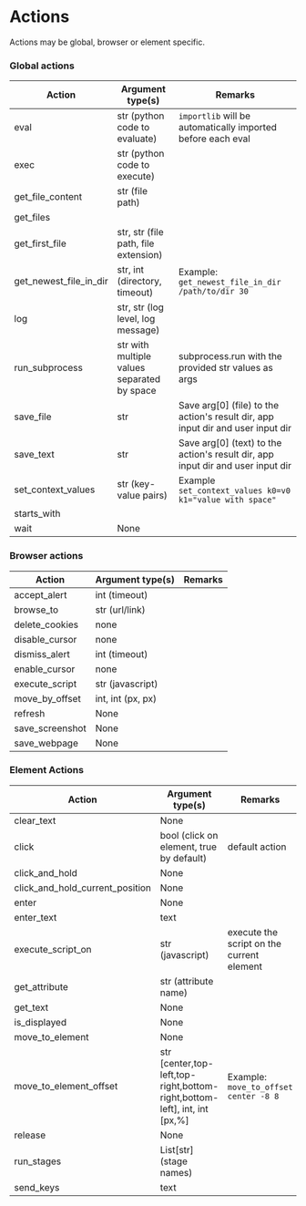 # Actions

Actions may be global, browser or element specific.

### Global actions

| Action                 | Argument type(s)                            | Remarks                                                                         |
|------------------------|---------------------------------------------|---------------------------------------------------------------------------------|
| eval                   | str (python code to evaluate)               | `importlib` will be automatically imported before each eval                     |
| exec                   | str (python code to execute)                |                                                                                 |
| get_file_content       | str (file path)                             |                                                                                 |
| get_files              |                                             |                                                                                 |
| get_first_file         | str, str (file path, file extension)        |                                                                                 |
| get_newest_file_in_dir | str, int (directory, timeout)               | Example: `get_newest_file_in_dir /path/to/dir 30`                               |
| log                    | str, str (log level, log message)           |                                                                                 |
| run_subprocess         | str with multiple values separated by space | subprocess.run with the provided str values as args                             |
| save_file              | str                                         | Save arg[0] (file) to the action's result dir, app input dir and user input dir |
| save_text              | str                                         | Save arg[0] (text) to the action's result dir, app input dir and user input dir |
| set_context_values     | str (key-value pairs)                       | Example `set_context_values k0=v0 k1="value with space"`                        |
| starts_with            |                                             |                                                                                 |
| wait                   | None                                        |                                                                                 |

### Browser actions

| Action          | Argument type(s)  | Remarks |
|-----------------|-------------------|---------|
| accept_alert    | int (timeout)     |         |
| browse_to       | str (url/link)    |         |
| delete_cookies  | none              |         |
| disable_cursor  | none              |         |
| dismiss_alert   | int (timeout)     |         |
| enable_cursor   | none              |         |
| execute_script  | str (javascript)  |         |
| move_by_offset  | int, int (px, px) |         |
| refresh         | None              |         |
| save_screenshot | None              |         |
| save_webpage    | None              |         |

### Element Actions

| Action                          | Argument type(s)                                                          | Remarks                                   |
|---------------------------------|---------------------------------------------------------------------------|-------------------------------------------|
| clear_text                      | None                                                                      |                                           |
| click                           | bool (click on element, true by default)                                  | default action                            |
| click_and_hold                  | None                                                                      |                                           |
| click_and_hold_current_position | None                                                                      |                                           |
| enter                           | None                                                                      |                                           |
| enter_text                      | text                                                                      |                                           |
| execute_script_on               | str (javascript)                                                          | execute the script on the current element |
| get_attribute                   | str (attribute name)                                                      |                                           |
| get_text                        | None                                                                      |                                           |    
| is_displayed                    | None                                                                      |                                           |
| move_to_element                 | None                                                                      |                                           |
| move_to_element_offset          | str [center,top-left,top-right,bottom-right,bottom-left], int, int [px,%] | Example: `move_to_offset center -8 8`     |
| release                         | None                                                                      |                                           |
| run_stages                      | List[str] (stage names)                                                   |                                           |
| send_keys                       | text                                                                      |                                           |
